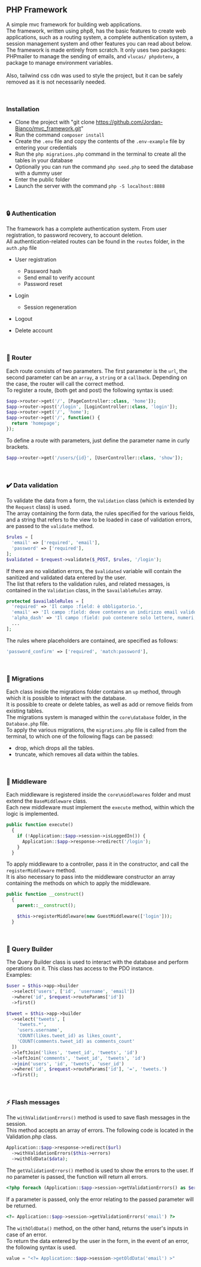 ## PHP Framework

A simple mvc framework for building web applications.<br>
The framework, written using php8, has the basic features to create web applications, such as a routing system, a complete authentication system, a session management system and other features you can read about below. <br>
The framework is made entirely from scratch.
It only uses two packages: PHPmailer to manage the sending of emails, and `vlucas/ phpdotenv`, a package to manage environment variables.<br><br>
Also, tailwind css cdn was used to style the project, but it can be safely removed as it is not necessarily needed.

&nbsp;

### Installation

-   Clone the project with "git clone https://github.com/Jordan-Bianco/mvc_framework.git"
-   Run the command `composer install`
-   Create the `.env` file and copy the contents of the `.env-example` file by entering your credentials
-   Run the `php migrations.php` command in the terminal to create all the tables in your database
-   Optionally you can run the command `php seed.php` to seed the database with a dummy user
-   Enter the public folder
-   Launch the server with the command `php -S localhost:8888`

&nbsp;

### :lock: Authentication

The framework has a complete authentication system. From user registration, to password recovery, to account deletion. <br>
All authentication-related routes can be found in the `routes` folder, in the `auth.php` file

-   User registration

    -   Password hash
    -   Send email to verify account
    -   Password reset

-   Login
    -   Session regeneration
-   Logout
-   Delete account

&nbsp;

### :round_pushpin: Router

Each route consists of two parameters.
The first parameter is the `url`, the second parameter can be an `array`, a `string` or a `callback`.
Depending on the case, the router will call the correct method.<br>
To register a route, (both get and post) the following syntax is used:

```php
$app->router->get('/', [PageController::class, 'home']);
$app->router->post('/login', [LoginController::class, 'login']);
$app->router->get('/', 'home');
$app->router->get('/', function() {
  return 'homepage';
});
```

To define a route with parameters, just define the parameter name in curly brackets.

```php
$app->router->get('/users/{id}', [UserController::class, 'show']);
```

&nbsp;

### :heavy_check_mark: Data validation

To validate the data from a form, the `Validation` class (which is extended by the `Request` class) is used.<br>
The array containing the form data, the rules specified for the various fields, and a string that refers to the view to be loaded in case of validation errors, are passed to the `validate` method.

```php
$rules = [
  'email' => ['required', 'email'],
  'password' => ['required'],
];
$validated = $request->validate($_POST, $rules, '/login');
```

If there are no validation errors, the `$validated` variable will contain the sanitized and validated data entered by the user.<br>
The list that refers to the validation rules, and related messages, is contained in the `Validation` class, in the `$availableRules` array.

```php
protected $availableRules = [
  'required' => 'Il campo :field: è obbligatorio.',
  'email' => 'Il campo :field: deve contenere un indirizzo email valido.',
  'alpha_dash' => 'Il campo :field: può contenere solo lettere, numeri, trattini e underscore.',
  ...
];
```

The rules where placeholders are contained, are specified as follows:

```php
'password_confirm' => ['required', 'match:password'],
```

&nbsp;

### :arrows_counterclockwise: Migrations

Each class inside the migrations folder contains an `up` method, through which it is possible to interact with the database.<br>
It is possible to create or delete tables, as well as add or remove fields from existing tables.<br>
The migrations system is managed within the `core\database` folder, in the `Database.php` file.<br>
To apply the various migrations, the `migrations.php` file is called from the terminal, to which one of the following flags can be passed:<br>

-   drop, which drops all the tables.
-   truncate, which removes all data within the tables.

&nbsp;

### :no_entry_sign: Middleware

Each middleware is registered inside the `core\middlewares` folder and must extend the `BaseMiddleware` class. <br>
Each new middleware must implement the `execute` method, within which the logic is implemented.<br>

```php
public function execute()
  {
    if (!Application::$app->session->isLoggedIn()) {
      Application::$app->response->redirect('/login');
    }
  }
```

To apply middleware to a controller, pass it in the constructor, and call the `registerMiddleware` method.<br>
It is also necessary to pass into the middleware constructor an array containing the methods on which to apply the middleware.

```php
public function __construct()
  {
    parent::__construct();

    $this->registerMiddleware(new GuestMiddleware(['login']));
  }
```

&nbsp;

### 👷 Query Builder

The Query Builder class is used to interact with the database and perform operations on it. This class has access to the PDO instance.
<br>
Examples:

```php
$user = $this->app->builder
  ->select('users', ['id', 'username', 'email'])
  ->where('id', $request->routeParams['id'])
  ->first()

$tweet = $this->app->builder
  ->select('tweets', [
    'tweets.*',
    'users.username',
    'COUNT(likes.tweet_id) as likes_count',
    'COUNT(comments.tweet_id) as comments_count'
  ])
  ->leftJoin('likes', 'tweet_id', 'tweets', 'id')
  ->leftJoin('comments', 'tweet_id', 'tweets', 'id')
  ->join('users', 'id', 'tweets', 'user_id')
  ->where('id', $request->routeParams['id'], '=', 'tweets.')
  ->first();
```

&nbsp;

### :zap: Flash messages

The `withValidationErrors()` method is used to save flash messages in the session. <br>
This method accepts an array of errors.
The following code is located in the Validation.php class.

```php
Application::$app->response->redirect($url)
  ->withValidationErrors($this->errors)
  ->withOldData($data);
```

The `getValidationErrors()` method is used to show the errors to the user.
If no parameter is passed, the function will return all errors.

```php
<?php foreach (Application::$app->session->getValidationErrors() as $error) : ?>
```

If a parameter is passed, only the error relating to the passed parameter will be returned.

```php
<?= Application::$app->session->getValidationErrors('email') ?>
```

The `withOldData()` method, on the other hand, returns the user's inputs in case of an error. <br>
To return the data entered by the user in the form, in the event of an error, the following syntax is used.

```php
value = "<?= Application::$app->session->getOldData('email') >"
```
